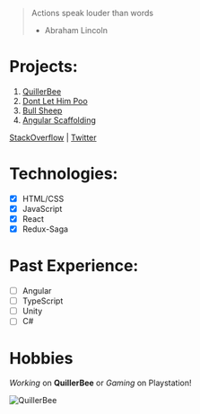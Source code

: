 > Actions speak louder than words
> - Abraham Lincoln

# Projects:
1. [QuillerBee](https://www.quillerbee.com)
1. [Dont Let Him Poo](https://www.abhijit-kar.com/dont-let-him-poo/)
1. [Bull Sheep](https://www.abhijit-kar.com/bull-sheep/)
1. [Angular Scaffolding](https://www.abhijit-kar.com/angular-scaffolding)

[StackOverflow](https://stackoverflow.abhijit-kar.com) | [Twitter](https://twitter.com/QuillerBee)

# Technologies:
- [x] HTML/CSS
- [x] JavaScript
- [x] React
- [x] Redux-Saga

# Past Experience:
- [ ] Angular
- [ ] TypeScript
- [ ] Unity
- [ ] C#

# Hobbies

*Working* on **QuillerBee** or *Gaming* on Playstation!

![QuillerBee](https://www.quillerbee.com/assets/images/logos/logo-512x512.png)
